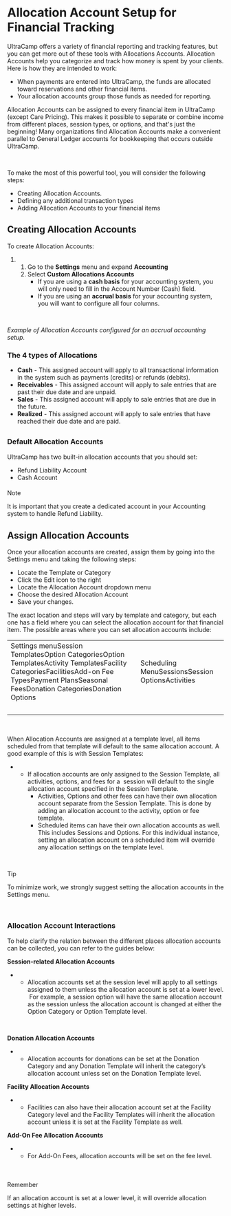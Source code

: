# Allocation Account Setup for Financial Tracking
UltraCamp offers a variety of financial reporting and tracking features, but you can get more out of these tools with Allocations Accounts. Allocation Accounts help you categorize and track how money is spent by your clients. Here is how they are intended to work:


* When payments are entered into UltraCamp, the funds are allocated toward reservations and other financial items.
* Your allocation accounts group those funds as needed for reporting.


Allocation Accounts can be assigned to every financial item in UltraCamp (except Care Pricing). This makes it possible to separate or combine income from different places, session types, or options, and that's just the beginning! Many organizations find Allocation Accounts make a convenient parallel to General Ledger accounts for bookkeeping that occurs outside UltraCamp.


 


To make the most of this powerful tool, you will consider the following steps:


* Creating Allocation Accounts.
* Defining any additional transaction types
* Adding Allocation Accounts to your financial items


## 


## Creating Allocation Accounts


To create Allocation Accounts:


1. 1. Go to the **Settings** menu and expand **Accounting**
	2. Select **Custom Allocations Accounts**
		* If you are using a **cash basis** for your accounting system, you will only need to fill in the Account Number (Cash) field.
		* If you are using an **accrual basis** for your accounting system, you will want to configure all four columns.


 





*Example of Allocation Accounts configured for an accrual accounting setup.*


### 


### The 4 types of Allocations


* **Cash** - This assigned account will apply to all transactional information in the system such as payments (credits) or refunds (debits).
* **Receivables** - This assigned account will apply to sale entries that are past their due date and are unpaid.
* **Sales** - This assigned account will apply to sale entries that are due in the future.
* **Realized** - This assigned account will apply to sale entries that have reached their due date and are paid.


## 


### Default Allocation Accounts


UltraCamp has two built-in allocation accounts that you should set:


* Refund Liability Account
* Cash Account



#### 
 Note


It is important that you create a dedicated account in your Accounting system to handle Refund Liability.



### 


## Assign Allocation Accounts


Once your allocation accounts are created, assign them by going into the Settings menu and taking the following steps:


* Locate the Template or Category
* Click the Edit icon to the right
* Locate the Allocation Account dropdown menu
* Choose the desired Allocation Account
* Save your changes.


The exact location and steps will vary by template and category, but each one has a field where you can select the allocation account for that financial item. The possible areas where you can set allocation accounts include:




|  |  |
| --- | --- |
| Settings menuSession TemplatesOption CategoriesOption TemplatesActivity TemplatesFacility CategoriesFacilitiesAdd-on Fee TypesPayment PlansSeasonal FeesDonation CategoriesDonation Options | Scheduling MenuSessionsSession OptionsActivities
  |


 


When Allocation Accounts are assigned at a template level, all items scheduled from that template will default to the same allocation account. A good example of this is with Session Templates:


* + If allocation accounts are only assigned to the Session Template, all activities, options, and fees for a  session will default to the single allocation account specified in the Session Template.
	+ Activities, Options and other fees can have their own allocation account separate from the Session Template. This is done by adding an allocation account to the activity, option or fee template.
	+ Scheduled items can have their own allocation accounts as well. This includes Sessions and Options. For this individual instance, setting an allocation account on a scheduled item will override any allocation settings on the template level.


 



Tip


To minimize work, we strongly suggest setting the allocation accounts in the Settings menu.



 


### Allocation Account Interactions


To help clarify the relation between the different places allocation accounts can be collected, you can refer to the guides below:


**Session-related Allocation Accounts**


* + Allocation accounts set at the session level will apply to all settings assigned to them unless the allocation account is set at a lower level.  For example, a session option will have the same allocation account as the session unless the allocation account is changed at either the Option Category or Option Template level.


               


**Donation Allocation Accounts**


* + Allocation accounts for donations can be set at the Donation Category and any Donation Template will inherit the category’s allocation account unless set on the Donation Template level.    


**Facility Allocation Accounts**


* + Facilities can also have their allocation account set at the Facility Category level and the Facility Templates will inherit the allocation account unless it is set at the Facility Template as well.


**Add-On Fee Allocation Accounts**


* + For Add-On Fees, allocation accounts will be set on the fee level.


       
  




#### 
Remember


If an allocation account is set at a lower level, it will override allocation settings at higher levels.



